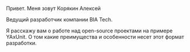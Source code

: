 
Привет. Меня зовут Корякин Алексей

Ведущий разработчик компании BIA Tech.


Я расскажу вам o работе над open-source проектами на примере YAxUnit. О том какие преимущества и особенности несет этот формат разработки.

